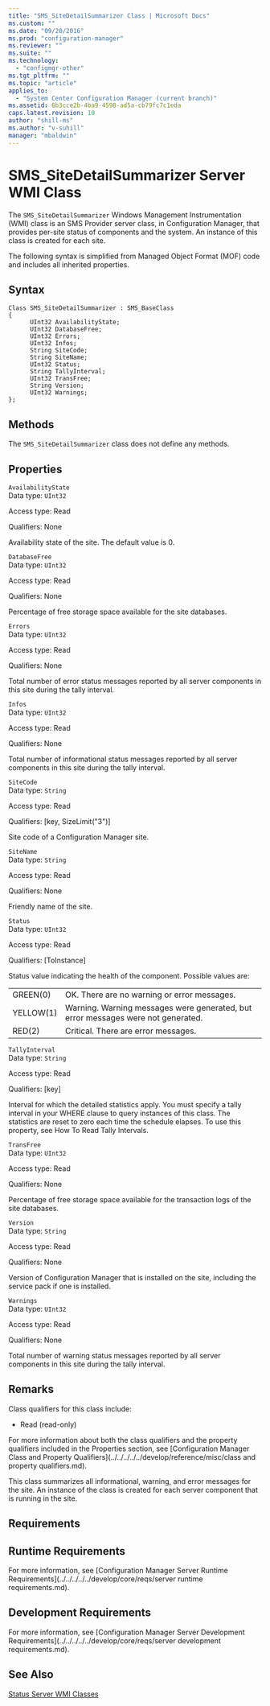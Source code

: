 ```yaml
---
title: "SMS_SiteDetailSummarizer Class | Microsoft Docs"
ms.custom: ""
ms.date: "09/20/2016"
ms.prod: "configuration-manager"
ms.reviewer: ""
ms.suite: ""
ms.technology:
  - "configmgr-other"
ms.tgt_pltfrm: ""
ms.topic: "article"
applies_to:
  - "System Center Configuration Manager (current branch)"
ms.assetid: 6b3cce2b-4ba9-4598-ad5a-cb79fc7c1eda
caps.latest.revision: 10
author: "shill-ms"
ms.author: "v-suhill"
manager: "mbaldwin"
---
```

# SMS_SiteDetailSummarizer Server WMI Class
The `SMS_SiteDetailSummarizer` Windows Management Instrumentation (WMI) class is an SMS Provider server class, in Configuration Manager, that provides per-site status of components and the system. An instance of this class is created for each site.  

 The following syntax is simplified from Managed Object Format (MOF) code and includes all inherited properties.  

## Syntax  

```  
Class SMS_SiteDetailSummarizer : SMS_BaseClass  
{  
      UInt32 AvailabilityState;  
      UInt32 DatabaseFree;  
      UInt32 Errors;  
      UInt32 Infos;  
      String SiteCode;  
      String SiteName;  
      UInt32 Status;  
      String TallyInterval;  
      UInt32 TransFree;  
      String Version;  
      UInt32 Warnings;  
};  
```  

## Methods  
 The `SMS_SiteDetailSummarizer` class does not define any methods.  

## Properties  
 `AvailabilityState`  
 Data type: `UInt32`  

 Access type: Read  

 Qualifiers: None  

 Availability state of the site. The default value is 0.  

 `DatabaseFree`  
 Data type: `UInt32`  

 Access type: Read  

 Qualifiers: None  

 Percentage of free storage space available for the site databases.  

 `Errors`  
 Data type: `UInt32`  

 Access type: Read  

 Qualifiers: None  

 Total number of error status messages reported by all server components in this site during the tally interval.  

 `Infos`  
 Data type: `UInt32`  

 Access type: Read  

 Qualifiers: None  

 Total number of informational status messages reported by all server components in this site during the tally interval.  

 `SiteCode`  
 Data type: `String`  

 Access type: Read  

 Qualifiers: [key, SizeLimit("3")]  

 Site code of a Configuration Manager site.  

 `SiteName`  
 Data type: `String`  

 Access type: Read  

 Qualifiers: None  

 Friendly name of the site.  

 `Status`  
 Data type: `UInt32`  

 Access type: Read  

 Qualifiers: [ToInstance]  

 Status value indicating the health of the component. Possible values are:  

|||  
|-|-|  
|GREEN(0)|OK. There are no warning or error messages.|  
|YELLOW(1)|Warning. Warning messages were generated, but error messages were not generated.|  
|RED(2)|Critical. There are error messages.|  

 `TallyInterval`  
 Data type: `String`  

 Access type: Read  

 Qualifiers: [key]  

 Interval for which the detailed statistics apply. You must specify a tally interval in your WHERE clause to query instances of this class. The statistics are reset to zero each time the schedule elapses. To use this property, see How To Read Tally Intervals.  

 `TransFree`  
 Data type: `UInt32`  

 Access type: Read  

 Qualifiers: None  

 Percentage of free storage space available for the transaction logs of the site databases.  

 `Version`  
 Data type: `String`  

 Access type: Read  

 Qualifiers: None  

 Version of Configuration Manager that is installed on the site, including the service pack if one is installed.  

 `Warnings`  
 Data type: `UInt32`  

 Access type: Read  

 Qualifiers: None  

 Total number of warning status messages reported by all server components in this site during the tally interval.  

## Remarks  
 Class qualifiers for this class include:  

-   Read (read-only)  

 For more information about both the class qualifiers and the property qualifiers included in the Properties section, see [Configuration Manager Class and Property Qualifiers](../../../../../develop/reference/misc/class and property qualifiers.md).  

 This class summarizes all informational, warning, and error messages for the site. An instance of the class is created for each server component that is running in the site.  

## Requirements  

## Runtime Requirements  
 For more information, see [Configuration Manager Server Runtime Requirements](../../../../../develop/core/reqs/server runtime requirements.md).  

## Development Requirements  
 For more information, see [Configuration Manager Server Development Requirements](../../../../../develop/core/reqs/server development requirements.md).  

## See Also  
 [Status Server WMI Classes](../../../../../develop/reference/core/servers/manage/status-server-wmi-classes.md)
